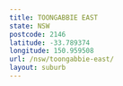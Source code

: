 ```yaml
---
title: TOONGABBIE EAST
state: NSW
postcode: 2146
latitude: -33.789374
longitude: 150.959508
url: /nsw/toongabbie-east/
layout: suburb
---
```

